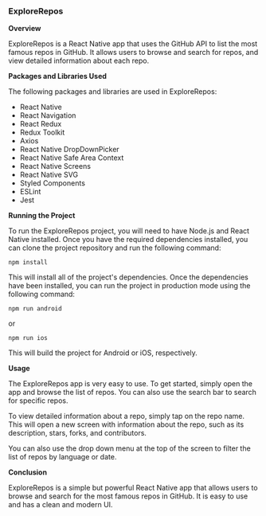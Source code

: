 ### ExploreRepos

**Overview**

ExploreRepos is a React Native app that uses the GitHub API to list the most famous repos in GitHub. It allows users to browse and search for repos, and view detailed information about each repo.

**Packages and Libraries Used**

The following packages and libraries are used in ExploreRepos:

* React Native
* React Navigation
* React Redux
* Redux Toolkit
* Axios
* React Native DropDownPicker
* React Native Safe Area Context
* React Native Screens
* React Native SVG
* Styled Components
* ESLint
* Jest

**Running the Project**

To run the ExploreRepos project, you will need to have Node.js and React Native installed. Once you have the required dependencies installed, you can clone the project repository and run the following command:

```
npm install
```

This will install all of the project's dependencies. Once the dependencies have been installed, you can run the project in production mode using the following command:

```
npm run android
```

or

```
npm run ios
```

This will build the project for Android or iOS, respectively.

**Usage**

The ExploreRepos app is very easy to use. To get started, simply open the app and browse the list of repos. You can also use the search bar to search for specific repos.

To view detailed information about a repo, simply tap on the repo name. This will open a new screen with information about the repo, such as its description, stars, forks, and contributors.

You can also use the drop down menu at the top of the screen to filter the list of repos by language or date.

**Conclusion**

ExploreRepos is a simple but powerful React Native app that allows users to browse and search for the most famous repos in GitHub. It is easy to use and has a clean and modern UI.
